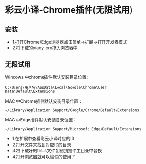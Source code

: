 # 彩云小译-Chrome插件(无限试用)

## 安装

- 1.打开Chrome/Edge浏览器点击菜单->扩展->打开开发者模式
- 2.将下载的xiaoyi.crx拖入浏览器中

## 无限试用
Windows 中chrome插件默认安装目录位置:  
```
C:\Users\用户名\AppData\Local\Google\Chrome\User Data\Default\Extensions
```
MAC 中Chrome插件默认安装目录位置：
```
~/Library/Application Support/Google/Chrome/Default/Extensions
```
MAC 中Edge插件默认安装目录位置：
```
~/Library/Application Support/Microsoft Edge/Default/Extensions
```
- 1.在扩展中查看彩云小译对应的ID
- 2.打开文件夹找到对应ID的目录
- 3.将下载好的trs.js文件复制到插件主目录中替换
- 4.打开浏览器就可以愉快的使用了